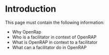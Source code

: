 

# Introduction

This page must contain the following information:
* Why OpenRap
* Who is a facilitator in context of OpenRAP
* What is OpenRAP in context to a facilitator
* What can a facilitator do in OpenRAP 
